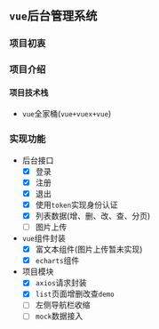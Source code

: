 ## `vue`后台管理系统

### 项目初衷
### 项目介绍
#### 项目技术栈
* `vue`全家桶(`vue+vuex+vue`)
#### 
### 实现功能
* 后台接口
    - [x] 登录
    - [x] 注册
    - [x] 退出
    - [x] 使用`token`实现身份认证
    - [x] 列表数据(增、删、改、查、分页)
    - [ ] 图片上传
* `vue`组件封装
    - [x] 富文本组件(图片上传暂未实现)
    - [x] `echarts`组件
* 项目模块
    - [x] `axios`请求封装
    - [x] `list`页面增删改查`demo`
    - [ ] 左侧导航栏收缩
    - [ ] `mock`数据接入
